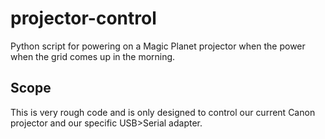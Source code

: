 # projector-control
Python script for powering on a Magic Planet projector when the power when the grid comes up in the morning.

## Scope
This is very rough code and is only designed to control our current Canon projector and our specific USB>Serial adapter.
